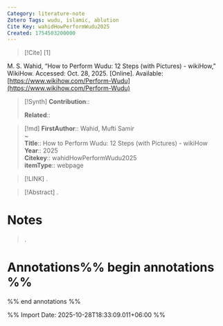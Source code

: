 ```yaml
---
Category: literature-note
Zotero Tags: wudu, islamic, ablution
Cite Key: wahidHowPerformWudu2025
Created: 1754503200000 
---
```


> [!Cite]
> [1]

M. S. Wahid, “How to Perform Wudu: 12 Steps (with Pictures) - wikiHow,” WikiHow. Accessed: Oct. 28, 2025. [Online]. Available: [https://www.wikihow.com/Perform-Wudu](https://www.wikihow.com/Perform-Wudu)

>[!Synth]
>**Contribution**:: 
>
>**Related**:: 
>

>[!md]
> **FirstAuthor**:: Wahid, Mufti Samir  
~    
> **Title**:: How to Perform Wudu: 12 Steps (with Pictures) - wikiHow  
> **Year**:: 2025   
> **Citekey**:: wahidHowPerformWudu2025  
> **itemType**:: webpage    

> [!LINK] 
>.

> [!Abstract]
>.
> 
# Notes
>.


# Annotations%% begin annotations %%


%% end annotations %%


%% Import Date: 2025-10-28T18:33:09.011+06:00 %%
